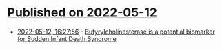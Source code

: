 # [Published on 2022-05-12](index.md)

* [2022-05-12, 16:27:56](https://news.ycombinator.com/item?id=31356377) - [Butyrylcholinesterase is a potential biomarker for Sudden Infant Death Syndrome](https://www.sciencedirect.com/science/article/pii/S2352396422002225)
